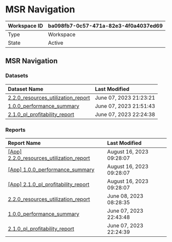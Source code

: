 



# MSR Navigation

|Workspace ID|ba098fb7-0c57-471a-82e3-4f0a4037ed69|
| :--- | :--- |
|Type|Workspace|
|State|Active|

## MSR Navigation

### Datasets

|Dataset Name|Last Modified|
| :--- | :--- |
|[2.2.0_resources_utilization_report](../Datasets/2.2.0_resources_utilization_report.md)|June 07, 2023 21:23:21|
|[1.0.0_performance_summary](../Datasets/1.0.0_performance_summary.md)|June 07, 2023 21:51:43|
|[2.1.0_pl_profitability_report](../Datasets/2.1.0_pl_profitability_report.md)|June 07, 2023 22:24:38|

### Reports

|Report Name|Last Modified|
| :--- | :--- |
|[[App] 2.2.0_resources_utilization_report](../Reports/[App]-2.2.0_resources_utilization_report.md)|August 16, 2023 09:28:07|
|[[App] 1.0.0_performance_summary](../Reports/[App]-1.0.0_performance_summary.md)|August 16, 2023 09:28:07|
|[[App] 2.1.0_pl_profitability_report](../Reports/[App]-2.1.0_pl_profitability_report.md)|August 16, 2023 09:28:07|
|[2.2.0_resources_utilization_report](../Reports/2.2.0_resources_utilization_report.md)|June 08, 2023 08:28:35|
|[1.0.0_performance_summary](../Reports/1.0.0_performance_summary.md)|June 07, 2023 22:43:48|
|[2.1.0_pl_profitability_report](../Reports/2.1.0_pl_profitability_report.md)|June 07, 2023 22:24:39|
